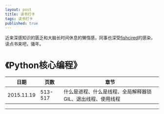 ```yaml
---
layout: post
title: 读书打卡
tags: 读书打卡
published: true
---
```


近来深感知识的匮乏和大脑长时间休息的懒惰感，同事也深受[fishcired](fishcired.com)的感染，读点书来吧，骚年。

# 《Python核心编程》

| 日期 | 页数 | 章节 |
|------|-----|------|
|2015.11.19|513-517|什么是进程、什么是线程、全局解释器锁GIL、退出线程、使用线程|

-----------------------
